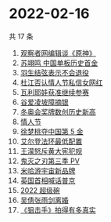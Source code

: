 # 2022-02-16

共 17 条

<!-- BEGIN ZHIHUSEARCH -->
<!-- 最后更新时间 Wed Feb 16 2022 02:10:06 GMT+0800 (China Standard Time) -->
1. [观察者网编辑谈《原神》](https://www.zhihu.com/search?q=原神)
1. [苏翊鸣 中国单板历史首金](https://www.zhihu.com/search?q=苏翊鸣)
1. [羽生结弦表示不会退役](https://www.zhihu.com/search?q=羽生结弦)
1. [杜江否认情人节私信女网红](https://www.zhihu.com/search?q=杜江)
1. [瓦利耶娃获准继续参赛](https://www.zhihu.com/search?q=瓦利耶娃)
1. [谷爱凌坡障摘银](https://www.zhihu.com/search?q=谷爱凌)
1. [冬奥会奖牌数创历史新高](https://www.zhihu.com/search?q=冬奥会奖牌数)
1. [情人节](https://www.zhihu.com/search?q=情人节)
1. [徐梦桃夺中国第 5 金](https://www.zhihu.com/search?q=徐梦桃)
1. [艾尔登法环最低配置](https://www.zhihu.com/search?q=艾尔登法环)
1. [王濛怒斥黄大宪犯规](https://www.zhihu.com/search?q=王濛怒斥黄大宪)
1. [鬼灭之刃第三季 PV](https://www.zhihu.com/search?q=鬼灭之刃)
1. [米哈游宇宙新品牌](https://www.zhihu.com/search?q=米哈游)
1. [英国首相喊话普京](https://www.zhihu.com/search?q=英国首相)
1. [2022 超级碗](https://www.zhihu.com/search?q=超级碗)
1. [吴倩张雨剑离婚](https://www.zhihu.com/search?q=吴倩张雨剑离婚)
1. [《狙击手》拍得有多真实](https://www.zhihu.com/search?q=狙击手)
<!-- END ZHIHUSEARCH -->
